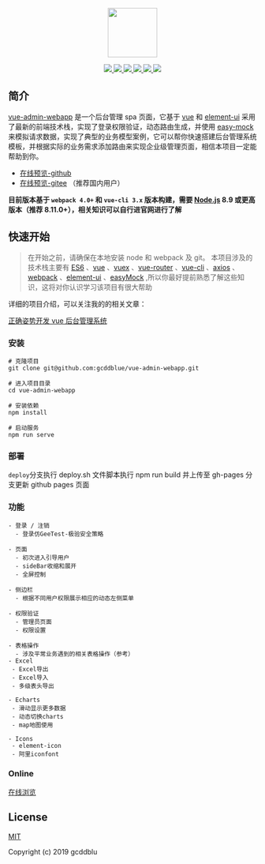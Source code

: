<p align="center">
    <a href="https://gcddblue.gitee.io/vue-admin-webapp" target="_blank">
        <img src="https://cn.vuejs.org/images/logo.png" width="100">
    </a>
</p>
<p align="center">
    <a href="https://github.com/vuejs/vue">
        <img src="https://img.shields.io/badge/vue-2.6.10-brightgreen.svg">
    </a>
    <a href="https://github.com/ElemeFE/element">
        <img src="https://img.shields.io/badge/elemnet--ui-2.4.5-brightgreen.svg">
    </a>
    <a href="https://github.com/prettier/prettier">
        <img src="https://img.shields.io/badge/code style-prettier-brightgreen.svg">
    </a>
    <a href="https://github.com/webpack/webpack">
        <img src="https://img.shields.io/badge/webpack->=4.0.0-brightgreen.svg">
    </a>
    <a href="https://github.com/easy-mock/easy-mock">
        <img src="https://img.shields.io/badge/data-easyMock-brightgreen.svg">
    </a>
  	<a href="https://github.com/gcddblue/vue-admin-webapp/blob/master/LICENSE">
        <img src="https://img.shields.io/badge/license-MIT-brightgreen.svg">
    </a>
</p>

## 简介

[vue-admin-webapp](https://gcddblue.github.io/vue-admin-webapp) 是一个后台管理 spa 页面，它基于 [vue](https://github.com/vuejs/vue) 和 [element-ui](https://github.com/ElemeFE/element) 采用了最新的前端技术栈，实现了登录权限验证，动态路由生成，并使用 [easy-mock](https://github.com/easy-mock/easy-mock) 来模拟请求数据，实现了典型的业务模型案例，它可以帮你快速搭建后台管理系统模板，并根据实际的业务需求添加路由来实现企业级管理页面，相信本项目一定能帮助到你。

- [在线预览-github](https://gcddblue.github.io/vue-admin-webapp)
- [在线预览-gitee](https://gcddblue.gitee.io/vue-admin-webapp) （推荐国内用户）

**目前版本基于 `webpack 4.0+` 和 `vue-cli 3.x` 版本构建，需要 [Node.js](https://nodejs.org/) 8.9 或更高版本（推荐 8.11.0+），相关知识可以自行进官网进行了解**

## 快速开始

> 在开始之前，请确保在本地安装 node 和 webpack 及 git。 本项目涉及的技术栈主要有 [ES6](http://es6.ruanyifeng.com/) 、[vue](https://cn.vuejs.org/) 、[vuex](https://vuex.vuejs.org/zh/) 、[vue-router](https://router.vuejs.org/zh/) 、[vue-cli](https://cli.vuejs.org/zh/guide/) 、[axios](http://www.axios-js.com/) 、[webpack](https://www.webpackjs.com/) 、[element-ui](https://element.eleme.io/#/zh-CN) 、[easyMock](https://www.easy-mock.com/) ,所以你最好提前熟悉了解这些知识，这将对你认识学习该项目有很大帮助

详细的项目介绍，可以关注我的的相关文章：

[正确姿势开发 vue 后台管理系统](https://juejin.im/post/5d69f6676fb9a06b0b1c8cd2)

### 安装

```
# 克隆项目
git clone git@github.com:gcddblue/vue-admin-webapp.git

# 进入项目目录
cd vue-admin-webapp

# 安装依赖
npm install

# 启动服务
npm run serve
```

### 部署

`deploy`分支执行 deploy.sh 文件脚本执行 npm run build 并上传至 gh-pages 分支更新 github pages 页面

### 功能

```
- 登录 / 注销
  - 登录仿GeeTest-极验安全策略

- 页面
  - 初次进入引导用户
  - sideBar收缩和展开
  - 全屏控制

- 侧边栏
  - 根据不同用户权限展示相应的动态左侧菜单

- 权限验证
  - 管理员页面
  - 权限设置

- 表格操作
  - 涉及平常业务遇到的相关表格操作（参考）
- Excel
 - Excel导出
 - Excel导入
 - 多级表头导出

- Echarts
 - 滑动显示更多数据
 - 动态切换charts
 - map地图使用

- Icons
 - element-icon
 - 阿里iconfont
```

### Online

[在线浏览](https://gcddblue.gitee.io/vue-admin-webapp)

## License

[MIT](https://github.com/gcddblue/vue-admin-webapp/blob/master/LICENSE)

Copyright (c) 2019 gcddblu

